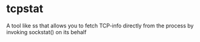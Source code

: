 # tcpstat
A tool like ss that allows you to fetch TCP-info directly from the process by invoking sockstat() on its behalf
